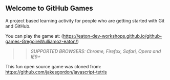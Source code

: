 ## Welcome to GitHub Games

A project based learning activity for people who are getting started with Git and GitHub.

You can play the game at: (https://eaton-dev-workshops.github.io/github-games-GregoireWulliamoz-eaton/)

>> _*SUPPORTED BROWSERS*: Chrome, Firefox, Safari, Opera and IE9+_

This fun open source game was cloned from: https://github.com/jakesgordon/javascript-tetris

